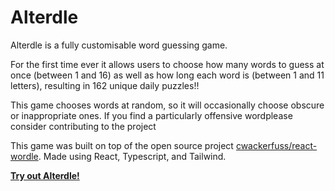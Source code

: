 # Alterdle

Alterdle is a fully customisable word guessing game.

For the first time ever it allows users to choose how many words to guess at once (between 1 and 16) as well as how long each word is (between 1 and 11 letters), resulting in 162 unique daily puzzles!!

This game chooses words at random, so it will occasionally choose obscure or inappropriate ones. If you find a particularly offensive wordplease consider contributing to the project

This game was built on top of the open source project [cwackerfuss/react-wordle](https://github.com/cwackerfuss/react-wordle). Made using React, Typescript, and Tailwind.

[**Try out Alterdle!**](https://bonefiend.github.io/alterdle/)

